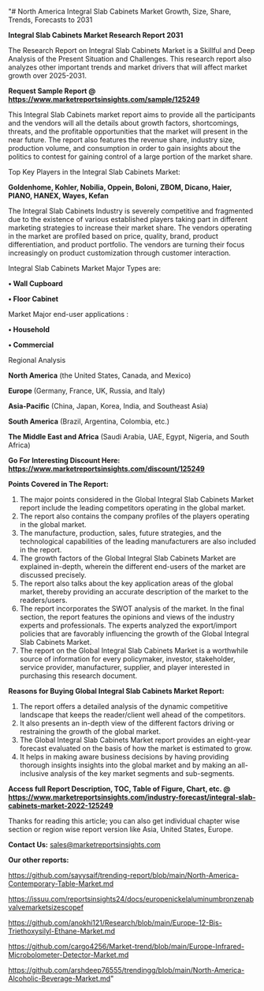 "# North America Integral Slab Cabinets Market Growth, Size, Share, Trends, Forecasts to 2031

<strong>Integral Slab Cabinets Market Research Report 2031</strong>

The Research Report on Integral Slab Cabinets Market is a Skillful and Deep Analysis of the Present Situation and Challenges. This research report also analyzes other important trends and market drivers that will affect market growth over 2025-2031.

<strong>Request Sample Report @ <a href=https://www.marketreportsinsights.com/sample/125249>https://www.marketreportsinsights.com/sample/125249</a></strong>

This Integral Slab Cabinets market report aims to provide all the participants and the vendors will all the details about growth factors, shortcomings, threats, and the profitable opportunities that the market will present in the near future. The report also features the revenue share, industry size, production volume, and consumption in order to gain insights about the politics to contest for gaining control of a large portion of the market share.

Top Key Players in the Integral Slab Cabinets Market:

<strong>Goldenhome, Kohler, Nobilia, Oppein, Boloni, ZBOM, Dicano, Haier, PIANO, HANEX, Wayes, Kefan</strong>

The Integral Slab Cabinets Industry is severely competitive and fragmented due to the existence of various established players taking part in different marketing strategies to increase their market share. The vendors operating in the market are profiled based on price, quality, brand, product differentiation, and product portfolio. The vendors are turning their focus increasingly on product customization through customer interaction.

Integral Slab Cabinets Market Major Types are:

<strong>• Wall Cupboard

• Floor Cabinet</strong>

Market Major end-user applications :

<strong>• Household

• Commercial</strong>

Regional Analysis

</u><strong><b>North America</b></strong> (the United States, Canada, and Mexico)

<strong><b>Europe </b></strong>(Germany, France, UK, Russia, and Italy)

<strong><b>Asia-Pacific</b></strong> (China, Japan, Korea, India, and Southeast Asia)

<strong><b>South America</b></strong> (Brazil, Argentina, Colombia, etc.)

<strong><b>The Middle East and Africa</b></strong> (Saudi Arabia, UAE, Egypt, Nigeria, and South Africa)

<strong>Go For Interesting Discount Here: <a href=https://www.marketreportsinsights.com/discount/125249>https://www.marketreportsinsights.com/discount/125249</a></strong>

<strong>Points Covered in The Report:</strong>
<ol>
  <li>The major points considered in the Global Integral Slab Cabinets Market report include the leading competitors operating in the global market.</li>
  <li>The report also contains the company profiles of the players operating in the global market.</li>
  <li>The manufacture, production, sales, future strategies, and the technological capabilities of the leading manufacturers are also included in the report.</li>
  <li>The growth factors of the Global Integral Slab Cabinets Market are explained in-depth, wherein the different end-users of the market are discussed precisely.</li>
  <li>The report also talks about the key application areas of the global market, thereby providing an accurate description of the market to the readers/users.</li>
  <li>The report incorporates the SWOT analysis of the market. In the final section, the report features the opinions and views of the industry experts and professionals. The experts analyzed the export/import policies that are favorably influencing the growth of the Global Integral Slab Cabinets Market.</li>
  <li>The report on the Global Integral Slab Cabinets Market is a worthwhile source of information for every policymaker, investor, stakeholder, service provider, manufacturer, supplier, and player interested in purchasing this research document.</li>
</ol>
<strong>Reasons for Buying Global Integral Slab Cabinets Market Report:</strong>

<ol>
  <li>The report offers a detailed analysis of the dynamic competitive landscape that keeps the reader/client well ahead of the competitors.</li>
  <li>It also presents an in-depth view of the different factors driving or restraining the growth of the global market.</li>
  <li>The Global Integral Slab Cabinets Market report provides an eight-year forecast evaluated on the basis of how the market is estimated to grow.</li>
  <li>It helps in making aware business decisions by having providing thorough insights insights into the global market and by making an all-inclusive analysis of the key market segments and sub-segments.</li>
</ol>
<strong>Access full Report Description, TOC, Table of Figure, Chart, etc. @ <a href=https://www.marketreportsinsights.com/industry-forecast/integral-slab-cabinets-market-2022-125249>https://www.marketreportsinsights.com/industry-forecast/integral-slab-cabinets-market-2022-125249</a></strong>


Thanks for reading this article; you can also get individual chapter wise section or region wise report version like Asia, United States, Europe.

<strong>Contact Us:</strong>
sales@marketreportsinsights.com

<strong>Our other reports:</strong>

<a href=https://github.com/sayysaif/trending-report/blob/main/North-America-Contemporary-Table-Market.md>https://github.com/sayysaif/trending-report/blob/main/North-America-Contemporary-Table-Market.md</a>

<a href=https://issuu.com/reportsinsights24/docs/europenickelaluminumbronzenabvalvemarketsizescopef>https://issuu.com/reportsinsights24/docs/europenickelaluminumbronzenabvalvemarketsizescopef</a>

<a href=https://github.com/anokhi121/Research/blob/main/Europe-12-Bis-Triethoxysilyl-Ethane-Market.md>https://github.com/anokhi121/Research/blob/main/Europe-12-Bis-Triethoxysilyl-Ethane-Market.md</a>

<a href=https://github.com/cargo4256/Market-trend/blob/main/Europe-Infrared-Microbolometer-Detector-Market.md>https://github.com/cargo4256/Market-trend/blob/main/Europe-Infrared-Microbolometer-Detector-Market.md</a>

<a href=https://github.com/arshdeep76555/trendingg/blob/main/North-America-Alcoholic-Beverage-Market.md>https://github.com/arshdeep76555/trendingg/blob/main/North-America-Alcoholic-Beverage-Market.md</a>"
